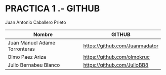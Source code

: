 # PRACTICA 1 .- GITHUB

Juan Antonio Caballero Prieto

| Nombre | GITHUB | 
|--------------|--------------|
| Juan Manuel Adame Torronteras | https://github.com/Juanmadator | 
| Olmo Paez Ariza | https://github.com/olmokruc |
| Julio Bernabeu Blanco | https://github.com/JulioBB8 |
